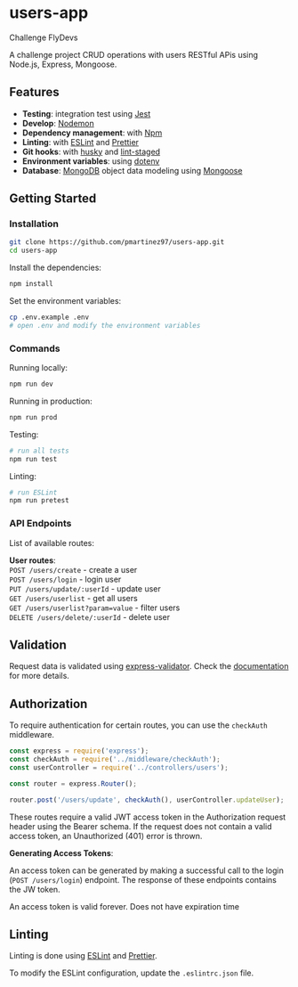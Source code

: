 # users-app
Challenge FlyDevs

A challenge project
CRUD operations with users
RESTful APis using Node.js, Express, Mongoose.

## Features
- **Testing**: integration test using [Jest](https://jestjs.io)
- **Develop**: [Nodemon](https://nodemon.io/)
- **Dependency management**: with [Npm](https://docs.npmjs.com/about-npm/)
- **Linting**: with [ESLint](https://eslint.org) and [Prettier](https://prettier.io)
- **Git hooks**: with [husky](https://github.com/typicode/husky) and [lint-staged](https://github.com/okonet/lint-staged)
- **Environment variables**: using [dotenv](https://github.com/motdotla/dotenv)
- **Database**: [MongoDB](https://www.mongodb.com) object data modeling using [Mongoose](https://mongoosejs.com)

## Getting Started
### Installation

```bash
git clone https://github.com/pmartinez97/users-app.git
cd users-app
```

Install the dependencies:

```bash
npm install
```

Set the environment variables:
```bash
cp .env.example .env
# open .env and modify the environment variables
```

### Commands

Running locally:

```bash
npm run dev
```

Running in production:

```bash
npm run prod
```

Testing:

```bash
# run all tests
npm run test
```

Linting:

```bash
# run ESLint
npm run pretest
```

### API Endpoints

List of available routes:

**User routes**:\
`POST /users/create` - create a user\
`POST /users/login` - login user\
`PUT /users/update/:userId` - update user\
`GET /users/userlist` - get all users\
`GET /users/userlist?param=value` - filter users\
`DELETE /users/delete/:userId` - delete user

## Validation

Request data is validated using [express-validator](https://express-validator.github.io). Check the [documentation](https://express-validator.github.io/docs/index.html) for more details.

## Authorization

To require authentication for certain routes, you can use the `checkAuth` middleware.

```javascript
const express = require('express');
const checkAuth = require('../middleware/checkAuth');
const userController = require('../controllers/users');

const router = express.Router();

router.post('/users/update', checkAuth(), userController.updateUser);
```

These routes require a valid JWT access token in the Authorization request header using the Bearer schema. If the request does not contain a valid access token, an Unauthorized (401) error is thrown.

**Generating Access Tokens**:

An access token can be generated by making a successful call to the login (`POST /users/login`) endpoint. The response of these endpoints contains the JW token.

An access token is valid forever. Does not have expiration time

## Linting

Linting is done using [ESLint](https://eslint.org/) and [Prettier](https://prettier.io).

To modify the ESLint configuration, update the `.eslintrc.json` file.
